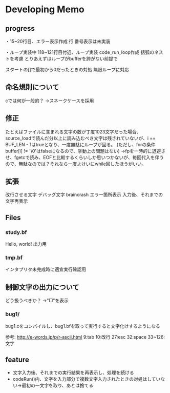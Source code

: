 # Developing Memo

## progress
・15~20行目、エラー表示作成
	行 番号表示は未実装

・ループ実装中
118~121行目付近、ループ実装
code_run_loop作成
括弧のネストを考慮
とりあえずはループがbufferを跨がない前提で

スタートの[]で最初から0だったときの対処
無限ループに対応

## 命名規則について
cでは何が一般的？
→スネークケースを採用

## 修正
たとえばファイルに含まれる文字の数が丁度1023文字だった場合、source_loadで読んだ分以上に読み込むべき文字は残されていないが、i == BUF_LEN - 1はtrueとなり、一度無駄にループが回る。
(ただし、forの条件buffer[i] != '\0'はfalseになるので、挙動上の問題はない)
→fpを一時的に退避させ、fgetcで読み、EOFと比較するくらいしか思いつかないが、毎回代入を伴うので、無駄なのでは？それなら一度よけいにwhile回したほうがいい。

## 拡張
改行させる文字
デバッグ文字
braincrash
エラー箇所表示
入力後、それまでの文字再表示

## Files

### study.bf
Hello, world!
出力用

### tmp.bf
インタプリタ未完成時に適宜実行確認用

## 制御文字の出力について
どう扱うべきか？
→"□"を表示

### bug1/
bug1.cをコンパイルし、bug1.bfを取って実行すると文字化けするようになる

参考: <http://e-words.jp/p/r-ascii.html>
9:tab
10:改行
27:esc
32:space
33~126:文字

## feature

- 文字入力後、それまでの実行結果を再表示し、処理を続ける
- codeRun()内、文字を入力部分で複数文字入力されたときの対処はしていない→最初の一文字を取り、あとは捨てる
